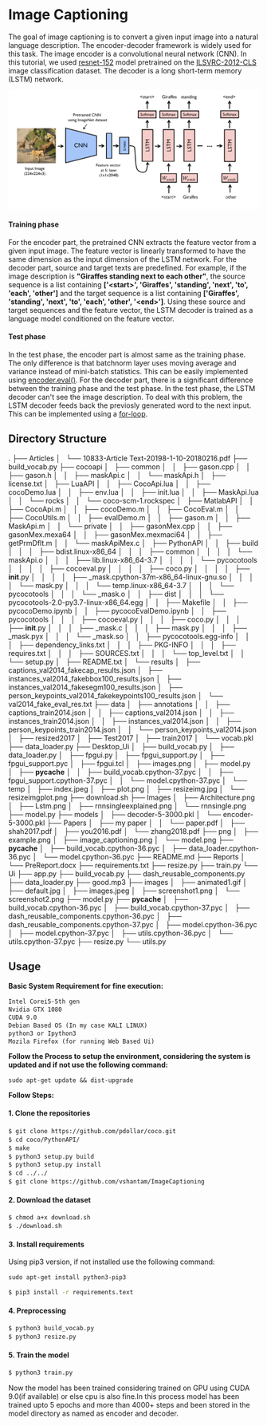 # Image Captioning
The goal of image captioning is to convert a given input image into a natural language description. The encoder-decoder framework is widely used for this task. The image encoder is a convolutional neural network (CNN). In this tutorial, we used [resnet-152](https://arxiv.org/abs/1512.03385) model pretrained on the [ILSVRC-2012-CLS](http://www.image-net.org/challenges/LSVRC/2012/) image classification dataset. The decoder is a long short-term memory (LSTM) network.

![alt text](png/model.png)

#### Training phase
For the encoder part, the pretrained CNN extracts the feature vector from a given input image. The feature vector is linearly transformed to have the same dimension as the input dimension of the LSTM network. For the decoder part, source and target texts are predefined. For example, if the image description is **"Giraffes standing next to each other"**, the source sequence is a list containing **['\<start\>', 'Giraffes', 'standing', 'next', 'to', 'each', 'other']** and the target sequence is a list containing **['Giraffes', 'standing', 'next', 'to', 'each', 'other', '\<end\>']**. Using these source and target sequences and the feature vector, the LSTM decoder is trained as a language model conditioned on the feature vector.

#### Test phase
In the test phase, the encoder part is almost same as the training phase. The only difference is that batchnorm layer uses moving average and variance instead of mini-batch statistics. This can be easily implemented using [encoder.eval()](https://github.com/yunjey/pytorch-tutorial/blob/master/tutorials/03-advanced/image_captioning/sample.py#L37). For the decoder part, there is a significant difference between the training phase and the test phase. In the test phase, the LSTM decoder can't see the image description. To deal with this problem, the LSTM decoder feeds back the previosly generated word to the next input. This can be implemented using a [for-loop](https://github.com/yunjey/pytorch-tutorial/blob/master/tutorials/03-advanced/image_captioning/model.py#L48).


## Directory Structure
.
├── Articles
│   └── 10833-Article Text-20198-1-10-20180216.pdf
├── build_vocab.py
├── cocoapi
│   ├── common
│   │   ├── gason.cpp
│   │   ├── gason.h
│   │   ├── maskApi.c
│   │   └── maskApi.h
│   ├── license.txt
│   ├── LuaAPI
│   │   ├── CocoApi.lua
│   │   ├── cocoDemo.lua
│   │   ├── env.lua
│   │   ├── init.lua
│   │   ├── MaskApi.lua
│   │   └── rocks
│   │       └── coco-scm-1.rockspec
│   ├── MatlabAPI
│   │   ├── CocoApi.m
│   │   ├── cocoDemo.m
│   │   ├── CocoEval.m
│   │   ├── CocoUtils.m
│   │   ├── evalDemo.m
│   │   ├── gason.m
│   │   ├── MaskApi.m
│   │   └── private
│   │       ├── gasonMex.cpp
│   │       ├── gasonMex.mexa64
│   │       ├── gasonMex.mexmaci64
│   │       ├── getPrmDflt.m
│   │       └── maskApiMex.c
│   ├── PythonAPI
│   │   ├── build
│   │   │   ├── bdist.linux-x86_64
│   │   │   ├── common
│   │   │   │   └── maskApi.o
│   │   │   ├── lib.linux-x86_64-3.7
│   │   │   │   └── pycocotools
│   │   │   │       ├── cocoeval.py
│   │   │   │       ├── coco.py
│   │   │   │       ├── __init__.py
│   │   │   │       ├── _mask.cpython-37m-x86_64-linux-gnu.so
│   │   │   │       └── mask.py
│   │   │   └── temp.linux-x86_64-3.7
│   │   │       └── pycocotools
│   │   │           └── _mask.o
│   │   ├── dist
│   │   │   └── pycocotools-2.0-py3.7-linux-x86_64.egg
│   │   ├── Makefile
│   │   ├── pycocoDemo.ipynb
│   │   ├── pycocoEvalDemo.ipynb
│   │   ├── pycocotools
│   │   │   ├── cocoeval.py
│   │   │   ├── coco.py
│   │   │   ├── __init__.py
│   │   │   ├── _mask.c
│   │   │   ├── mask.py
│   │   │   ├── _mask.pyx
│   │   │   └── _mask.so
│   │   ├── pycocotools.egg-info
│   │   │   ├── dependency_links.txt
│   │   │   ├── PKG-INFO
│   │   │   ├── requires.txt
│   │   │   ├── SOURCES.txt
│   │   │   └── top_level.txt
│   │   └── setup.py
│   ├── README.txt
│   └── results
│       ├── captions_val2014_fakecap_results.json
│       ├── instances_val2014_fakebbox100_results.json
│       ├── instances_val2014_fakesegm100_results.json
│       ├── person_keypoints_val2014_fakekeypoints100_results.json
│       └── val2014_fake_eval_res.txt
├── data
│   ├── annotations
│   │   ├── captions_train2014.json
│   │   ├── captions_val2014.json
│   │   ├── instances_train2014.json
│   │   ├── instances_val2014.json
│   │   ├── person_keypoints_train2014.json
│   │   └── person_keypoints_val2014.json
│   ├── resized2017
│   ├── Test2017
│   ├── train2017
│   └── vocab.pkl
├── data_loader.py
├── Desktop_Ui
│   ├── build_vocab.py
│   ├── data_loader.py
│   ├── fpgui.py
│   ├── fpgui_support.py
│   ├── fpgui_support.pyc
│   ├── fpgui.tcl
│   ├── images.png
│   ├── model.py
│   ├── __pycache__
│   │   ├── build_vocab.cpython-37.pyc
│   │   ├── fpgui_support.cpython-37.pyc
│   │   └── model.cpython-37.pyc
│   └── temp
│       ├── index.jpeg
│       ├── plot.png
│       ├── resizeimg.jpg
│       └── resizeimgplot.png
├── download.sh
├── Images
│   ├── Architecture.png
│   ├── Lstm.png
│   ├── rnnsingleexplained.png
│   └── rnnsingle.png
├── model.py
├── models
│   ├── decoder-5-3000.pkl
│   └── encoder-5-3000.pkl
├── Papers
│   ├── my paper
│   │   └── paper.pdf
│   ├── shah2017.pdf
│   ├── you2016.pdf
│   └── zhang2018.pdf
├── png
│   ├── example.png
│   ├── image_captioning.png
│   └── model.png
├── __pycache__
│   ├── build_vocab.cpython-36.pyc
│   ├── data_loader.cpython-36.pyc
│   └── model.cpython-36.pyc
├── README.md
├── Reports
│   └── PreReport.docx
├── requirements.txt
├── resize.py
├── train.py
└── Ui
    ├── app.py
    ├── build_vocab.py
    ├── dash_reusable_components.py
    ├── data_loader.py
    ├── good.mp3
    ├── images
    │   ├── animated1.gif
    │   ├── default.jpg
    │   ├── images.jpeg
    │   ├── screenshot1.png
    │   └── screenshot2.png
    ├── model.py
    ├── __pycache__
    │   ├── build_vocab.cpython-36.pyc
    │   ├── build_vocab.cpython-37.pyc
    │   ├── dash_reusable_components.cpython-36.pyc
    │   ├── dash_reusable_components.cpython-37.pyc
    │   ├── model.cpython-36.pyc
    │   ├── model.cpython-37.pyc
    │   ├── utils.cpython-36.pyc
    │   └── utils.cpython-37.pyc
    ├── resize.py
    └── utils.py


## Usage

<b> Basic System Requirement for fine execution:</b>

    Intel Corei5-5th gen
    Nvidia GTX 1080
    CUDA 9.0
    Debian Based OS (In my case KALI LINUX)
    python3 or Ipython3
    Mozila Firefox (for running Web Based Ui)

<b> Follow the Process to setup the environment, considering the system is updated and if not use the following command:</b>

    sudo apt-get update && dist-upgrade

<b> Follow Steps:</b>

#### 1. Clone the repositories
```bash
$ git clone https://github.com/pdollar/coco.git
$ cd coco/PythonAPI/
$ make
$ python3 setup.py build
$ python3 setup.py install
$ cd ../../
$ git clone https://github.com/vshantam/ImageCaptioning
```

#### 2. Download the dataset

```bash
$ chmod a+x download.sh
$ ./download.sh
```

#### 3. Install requirements

Using pip3 version, if not installed use the following command:

    sudo apt-get install python3-pip3

```bash
$ pip3 install -r requirements.text
```

#### 4. Preprocessing

```bash
$ python3 build_vocab.py   
$ python3 resize.py
```

#### 5. Train the model

```bash
$ python3 train.py    
```
Now the model has been trained considering trained on GPU using CUDA 9.0(if available) or else cpu is also fine.In this process model has been trained upto 5 epochs and more than 4000+ steps and been stored in the model directory as named as encoder and decoder.
